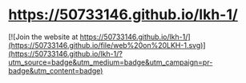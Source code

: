 # https://50733146.github.io/lkh-1/
[![Join the website at https://50733146.github.io/lkh-1/](https://50733146.github.io/file/web%20on%20LKH-1.svg)](https://50733146.github.io/lkh-1/?utm_source=badge&utm_medium=badge&utm_campaign=pr-badge&utm_content=badge)
